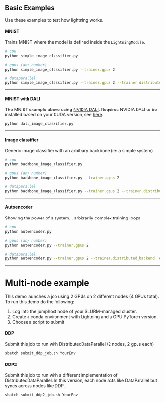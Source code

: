 ## Basic Examples
Use these examples to test how lightning works.

#### MNIST
Trains MNIST where the model is defined inside the `LightningModule`.
```bash
# cpu
python simple_image_classifier.py

# gpus (any number)
python simple_image_classifier.py --trainer.gpus 2

# dataparallel
python simple_image_classifier.py --trainer.gpus 2 --trainer.distributed_backend 'dp'
```

---
#### MNIST with DALI
The MNIST example above using [NVIDIA DALI](https://developer.nvidia.com/DALI).
Requires NVIDIA DALI to be installed based on your CUDA version, see [here](https://docs.nvidia.com/deeplearning/dali/user-guide/docs/installation.html).
```bash
python dali_image_classifier.py
```

---
#### Image classifier
Generic image classifier with an arbitrary backbone (ie: a simple system)
```bash
# cpu
python backbone_image_classifier.py

# gpus (any number)
python backbone_image_classifier.py --trainer.gpus 2

# dataparallel
python backbone_image_classifier.py --trainer.gpus 2 --trainer.distributed_backend 'dp'
```

---
#### Autoencoder
Showing the power of a system... arbitrarily complex training loops
```bash
# cpu
python autoencoder.py

# gpus (any number)
python autoencoder.py --trainer.gpus 2

# dataparallel
python autoencoder.py --trainer.gpus 2 --trainer.distributed_backend 'dp'
```
---
# Multi-node example

This demo launches a job using 2 GPUs on 2 different nodes (4 GPUs total).
To run this demo do the following:

1. Log into the jumphost node of your SLURM-managed cluster.
2. Create a conda environment with Lightning and a GPU PyTorch version.
3. Choose a script to submit

#### DDP
Submit this job to run with DistributedDataParallel (2 nodes, 2 gpus each)
```bash
sbatch submit_ddp_job.sh YourEnv
```

#### DDP2
Submit this job to run with a different implementation of DistributedDataParallel.
In this version, each node acts like DataParallel but syncs across nodes like DDP.
```bash
sbatch submit_ddp2_job.sh YourEnv
```
